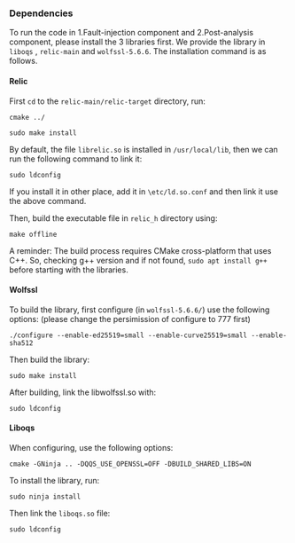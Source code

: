 ### Dependencies 

To run the code in 1.Fault-injection component and 2.Post-analysis component, please install the 3 libraries first. We provide the library in `liboqs` , `relic-main` and `wolfssl-5.6.6`. The installation command is as follows.

#### Relic

First `cd` to the `relic-main/relic-target` directory, run:

`cmake ../`

`sudo make install`

By default, the file `librelic.so` is installed in `/usr/local/lib`, then we can run the following command to link it:

`sudo ldconfig`

If you install it in other place, add it in `\etc/ld.so.conf` and then link it use the above command.

Then, build the executable file in `relic_h` directory using:

`make offline`

A reminder: The build process requires CMake cross-platform that uses C++. So, checking g++ version and if not found, `sudo apt install g++` before starting with the libraries.

#### Wolfssl

To build the library, first configure (in `wolfssl-5.6.6/`) use the following options: (please change the persimission of configure to 777 first)

`./configure --enable-ed25519=small --enable-curve25519=small --enable-sha512`

Then build the library:

`sudo make install`

After building, link the libwolfssl.so with:

`sudo ldconfig`

#### Liboqs

When configuring, use the following options: 

`cmake -GNinja .. -DQQS_USE_OPENSSL=OFF -DBUILD_SHARED_LIBS=ON`

To install the library, run:

`sudo ninja install`

Then link the `liboqs.so` file:

`sudo ldconfig`



